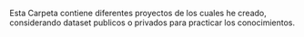 Esta Carpeta contiene diferentes proyectos de los cuales he creado, considerando dataset publicos o privados para practicar los conocimientos.
